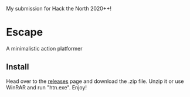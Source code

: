 My submission for Hack the North 2020++!

# Escape
A minimalistic action platformer

## Install
Head over to the [releases](https://github.com/pblpbl1024/escape/releases) page and download the .zip file. Unzip it or use WinRAR and run "htn.exe". Enjoy!
